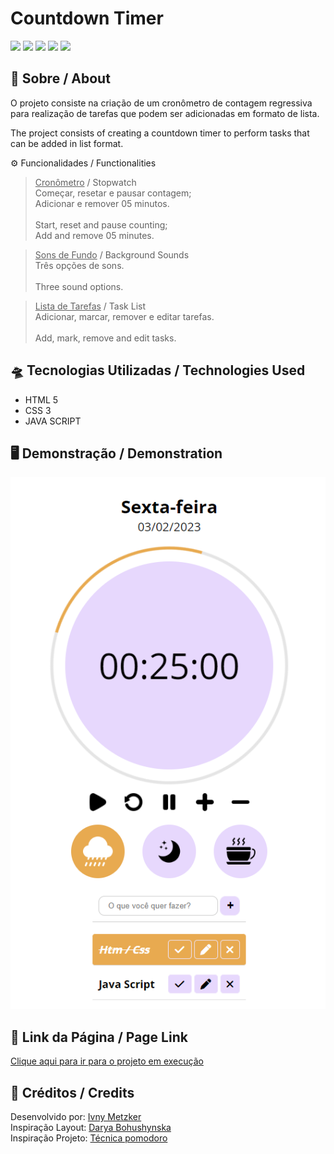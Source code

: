 # Countdown Timer

![](https://img.shields.io/badge/HTML5-E34F26?style=for-the-badge&logo=html5&logoColor=white)
![](https://img.shields.io/badge/javascript-yellow?style=for-the-badge&logo=javascript&logoColor=white)
![](https://img.shields.io/badge/CSS3-1572B6?style=for-the-badge&logo=css3&logoColor=white)
![](https://img.shields.io/badge/Visual_Studio_Code-0078D4?style=for-the-badge&logo=visual%20studio%20code&logoColor=white)
![](https://img.shields.io/badge/Markdown-000000?style=for-the-badge&logo=markdown&logoColor=white)


## 📎 Sobre / About

O projeto consiste na criação de um cronômetro de contagem regressiva para realização de tarefas que podem ser adicionadas em formato de lista. 

The project consists of creating a countdown timer to perform tasks that can be added in list format.


⚙ Funcionalidades / 
Functionalities <br>

> <u>Cronômetro</u> / Stopwatch<br>
 Começar, resetar e pausar contagem; <br>
 Adicionar e remover 05 minutos. <br> <br>
 Start, reset and pause counting; <br>
 Add and remove 05 minutes. <br>


>  <u>Sons de Fundo</u> / Background Sounds<br>
 Três opções de sons. <br> <br>
Three sound options. <br>


>  <u>Lista de Tarefas</u> / Task List<br>
 Adicionar, marcar, remover e editar tarefas. <br><br>
Add, mark, remove and edit tasks.

## 🛸 Tecnologias Utilizadas / Technologies Used

- HTML 5
- CSS 3
- JAVA SCRIPT

## 🖥️ Demonstração / Demonstration

<img src="./assets/img/previewTimer.png" alt="preview site">

## 🔗 Link da Página / Page Link

<a href="https://time-to-focus-by-imetzker.netlify.app/" rel="Site" target="_blank">Clique aqui para ir para o projeto em execução</a>


## 👾 Créditos / Credits

<p>
Desenvolvido por: <a href="https://github.com/iMetzker">Ivny Metzker</a> <br>
Inspiração Layout: <a href="https://dribbble.com/shots/12024270-Countdown-Timer-DailyUI014">Darya Bohushynska</a><br>
Inspiração Projeto: <a href="https://pt.wikipedia.org/wiki/T%C3%A9cnica_pomodoro">Técnica pomodoro</a><br>


